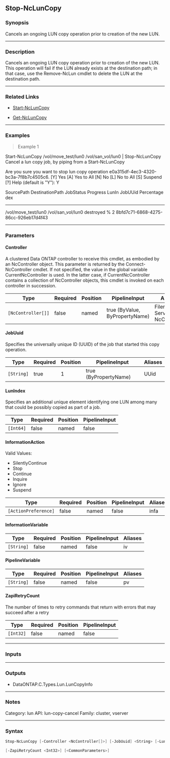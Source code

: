 Stop-NcLunCopy
--------------

### Synopsis
Cancels an ongoing LUN copy operation prior to creation of the  new LUN.

---

### Description

Cancels an ongoing LUN copy operation prior to creation of the  new LUN. This operation will fail if the LUN already exists at the destination path; in that case, use the Remove-NcLun cmdlet to  delete the LUN at the destination path.

---

### Related Links
* [Start-NcLunCopy](Start-NcLunCopy)

* [Get-NcLunCopy](Get-NcLunCopy)

---

### Examples
> Example 1

Start-NcLunCopy /vol/move_test/lun0 /vol/san_vol/lun0 | Stop-NcLunCopy
Cancel a lun copy job, by piping from a Start-NcLunCopy

Are you sure you want to stop lun copy operation e0a315df-4ec3-4320-bc3a-7f8b7c4505c6.
[Y] Yes  [A] Yes to All  [N] No  [L] No to All  [S] Suspend  [?] Help (default is "Y"): Y

SourcePath           DestinationPath      JobStatus  Progress   LunIn JobUUid
                                                     Percentage   dex
----------           ---------------      ---------  ---------- ----- -------
/vol/move_test/lun0  /vol/san_vol/lun0    destroyed           %     2 8bfd7c71-6868-4275-86cc-926eb17d4f43

---

### Parameters
#### **Controller**
A clustered Data ONTAP controller to receive this cmdlet, as embodied by an NcController object.  This parameter is returned by the Connect-NcController cmdlet.  If not specified, the value in the global variable CurrentNcController is used.  In the latter case, if CurrentNcController contains a collection of NcController objects, this cmdlet is invoked on each controller in succession.

|Type              |Required|Position|PipelineInput                 |Aliases                          |
|------------------|--------|--------|------------------------------|---------------------------------|
|`[NcController[]]`|false   |named   |true (ByValue, ByPropertyName)|Filer<br/>Server<br/>NcController|

#### **JobUuid**
Specifies the universally unique ID (UUID) of the job that started this copy operation.

|Type      |Required|Position|PipelineInput        |Aliases|
|----------|--------|--------|---------------------|-------|
|`[String]`|true    |1       |true (ByPropertyName)|UUid   |

#### **LunIndex**
Specifies an additional unique element identifying one LUN among many that could be possibly copied as part of a job.

|Type     |Required|Position|PipelineInput|
|---------|--------|--------|-------------|
|`[Int64]`|false   |named   |false        |

#### **InformationAction**

Valid Values:

* SilentlyContinue
* Stop
* Continue
* Inquire
* Ignore
* Suspend

|Type                |Required|Position|PipelineInput|Aliases|
|--------------------|--------|--------|-------------|-------|
|`[ActionPreference]`|false   |named   |false        |infa   |

#### **InformationVariable**

|Type      |Required|Position|PipelineInput|Aliases|
|----------|--------|--------|-------------|-------|
|`[String]`|false   |named   |false        |iv     |

#### **PipelineVariable**

|Type      |Required|Position|PipelineInput|Aliases|
|----------|--------|--------|-------------|-------|
|`[String]`|false   |named   |false        |pv     |

#### **ZapiRetryCount**
The number of times to retry commands that return with errors that may succeed after a retry

|Type     |Required|Position|PipelineInput|
|---------|--------|--------|-------------|
|`[Int32]`|false   |named   |false        |

---

### Inputs

---

### Outputs
* DataONTAP.C.Types.Lun.LunCopyInfo

---

### Notes
Category: lun
API: lun-copy-cancel
Family: cluster, vserver

---

### Syntax
```PowerShell
Stop-NcLunCopy [-Controller <NcController[]>] [-JobUuid] <String> [-LunIndex <Int64>] [-InformationAction <ActionPreference>] [-InformationVariable <String>] [-PipelineVariable <String>] 
```
```PowerShell
[-ZapiRetryCount <Int32>] [<CommonParameters>]
```
